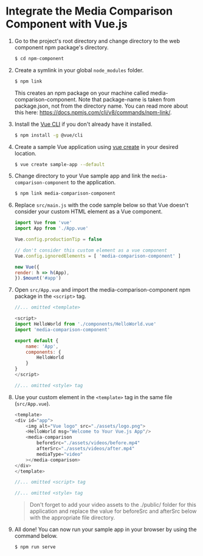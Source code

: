 # Integrate the Media Comparison Component with Vue.js

1. Go to the project's root directory and change directory to the web component npm package's directory.
    
    ```sh
    $ cd npm-component
    ```

2. Create a symlink in your global `node_modules` folder.
    
    ```sh
    $ npm link
    ```
    This creates an npm package on your machine called media-comparison-component. Note that package-name is taken from package.json, not from the directory name. You can read more about this here: https://docs.npmjs.com/cli/v8/commands/npm-link/.

3. Install the [Vue CLI](https://cli.vuejs.org/guide/creating-a-project.html#vue-create) if you don't already have it installed.
    
    ```sh
    $ npm install -g @vue/cli
    ```

4. Create a sample Vue application using [vue create](https://cli.vuejs.org/guide/creating-a-project.html#vue-create) in your desired location.
    
    ```sh
    $ vue create sample-app --default
    ```

5. Change directory to your Vue sample app and link the `media-comparison-component` to the application.
    
    ```sh
    $ npm link media-comparison-component
    ```

6. Replace `src/main.js` with the code sample below so that Vue doesn't consider your custom HTML element as a Vue component.
    
    ```js
    import Vue from 'vue'
    import App from './App.vue'
    
    Vue.config.productionTip = false
    
    // don't consider this custom element as a vue component
    Vue.config.ignoredElements = [ 'media-comparison-component' ]
    
    new Vue({
    render: h => h(App),
    }).$mount('#app')
    ```

7. Open `src/App.vue` and import the media-comparison-component npm package in the `<script>` tag.

    ```js
    //... omitted <template>
    
    <script>
    import HelloWorld from './components/HelloWorld.vue'
    import 'media-comparison-component'
    
    export default {
        name: 'App',
        components: {
            HelloWorld
        }
    }
    </script>
    
    //... omitted <style> tag
    ```

8. Use your custom element in the `<template>` tag in the same file (`src/App.vue`).

    ```js
    <template>
    <div id="app">
        <img alt="Vue logo" src="./assets/logo.png">
        <HelloWorld msg="Welcome to Your Vue.js App"/>
        <media-comparison
            beforeSrc="./assets/videos/before.mp4"
            afterSrc="./assets/videos/after.mp4"
            mediaType="video"
        ></media-comparison>
    </div>
    </template>
    
    //... omitted <script> tag
    
    //... omitted <style> tag
    ```

    > Don't forget to add your video assets to the ./public/ folder for this application and replace the value for beforeSrc and afterSrc below with the appropriate file directory.

9. All done! You can now run your sample app in your browser by using the command below.
    ```sh
    $ npm run serve
    ```

